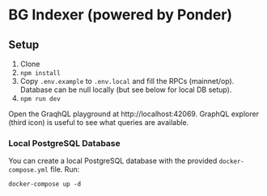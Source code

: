 # BG Indexer (powered by Ponder)

## Setup

1. Clone
2. `npm install`
3. Copy `.env.example` to `.env.local` and fill the RPCs (mainnet/op). Database can be null locally (but see below for local DB setup).
4. `npm run dev`

Open the GraqhQL playground at http://localhost:42069. GraphQL explorer (third icon) is useful to see what queries are available.


### Local PostgreSQL Database

You can create a local PostgreSQL database with the provided `docker-compose.yml` file. Run:

```
docker-compose up -d
```
